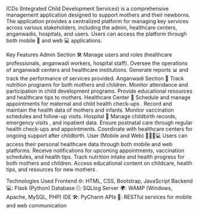 ICDs (Integrated Child Development Services) is a comprehensive management application designed to support mothers and their newborns. 
The application provides a centralized platform for managing key services across various stakeholders, including the admin, healthcare centers, anganwadis,
hospitals, and users. Users can access the platform through both mobile 📱 and web 💻 applications.

Key Features
Admin Section 🛠️
    Manage users and roles (healthcare professionals, anganwadi workers, hospital staff).
    Oversee the operations of anganwadi centers and healthcare institutions.
    Generate reports 📊 and track the performance of services provided.
Anganwadi Section 🏫
    Track nutrition programs for both mothers and children.
    Monitor attendance and participation in child development programs.
    Provide educational resources and healthcare tips to mothers.
Healthcare Center 🏥
    Schedule and manage appointments for maternal and child health check-ups .
    Record and maintain the health data of mothers and infants.
    Monitor vaccination schedules and follow-up visits.
Hospital 🏨
    Manage childbirth records, emergency visits , and inpatient data.
    Ensure postnatal care through regular health check-ups and appointments.
    Coordinate with healthcare centers for ongoing support after childbirth.
User (Mobile and Web) 👩‍⚕️📱💻
    Users can access their personal healthcare data through both mobile and web platforms.
    Receive notifications for upcoming appointments, vaccination schedules, and health tips.
    Track nutrition intake and health progress for both mothers and children.
    Access educational content on childcare, health tips, and resources for new mothers .

Technologies Used
    Frontend 🌐: HTML, CSS, Bootstrap, JavaScript
    Backend 💻: Flask (Python)
    Database 🗄️: SQLlog
    Server 🌍: WAMP (Windows, Apache, MySQL, PHP)
    IDE 🛠️: PyCharm
    APIs 🔗: RESTful services for mobile and web communication
   
